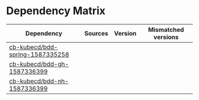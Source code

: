# Dependency Matrix

Dependency | Sources | Version | Mismatched versions
---------- | ------- | ------- | -------------------
[cb-kubecd/bdd-spring-1587335258](https://github.com/cb-kubecd/bdd-spring-1587335258.git) |  | []() | 
[cb-kubecd/bdd-gh-1587336399](https://github.com/cb-kubecd/bdd-gh-1587336399.git) |  | []() | 
[cb-kubecd/bdd-nh-1587336399](https://github.com/cb-kubecd/bdd-nh-1587336399.git) |  | []() | 
